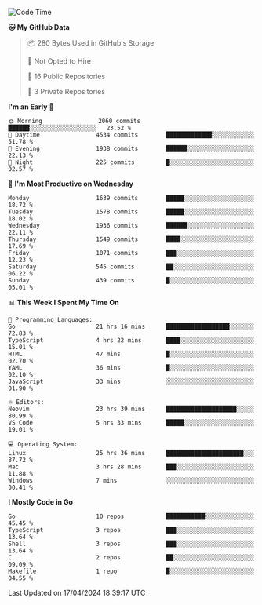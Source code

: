 <!--START_SECTION:waka-->
![Code Time](http://img.shields.io/badge/Code%20Time-515%20hrs%2047%20mins-blue)

**🐱 My GitHub Data** 

> 📦 280 Bytes Used in GitHub's Storage 
 > 
> 🚫 Not Opted to Hire
 > 
> 📜 16 Public Repositories 
 > 
> 🔑 3 Private Repositories 
 > 
**I'm an Early 🐤** 

```text
🌞 Morning                2060 commits        ██████░░░░░░░░░░░░░░░░░░░   23.52 % 
🌆 Daytime                4534 commits        █████████████░░░░░░░░░░░░   51.78 % 
🌃 Evening                1938 commits        ██████░░░░░░░░░░░░░░░░░░░   22.13 % 
🌙 Night                  225 commits         █░░░░░░░░░░░░░░░░░░░░░░░░   02.57 % 
```
📅 **I'm Most Productive on Wednesday** 

```text
Monday                   1639 commits        █████░░░░░░░░░░░░░░░░░░░░   18.72 % 
Tuesday                  1578 commits        █████░░░░░░░░░░░░░░░░░░░░   18.02 % 
Wednesday                1936 commits        ██████░░░░░░░░░░░░░░░░░░░   22.11 % 
Thursday                 1549 commits        ████░░░░░░░░░░░░░░░░░░░░░   17.69 % 
Friday                   1071 commits        ███░░░░░░░░░░░░░░░░░░░░░░   12.23 % 
Saturday                 545 commits         ██░░░░░░░░░░░░░░░░░░░░░░░   06.22 % 
Sunday                   439 commits         █░░░░░░░░░░░░░░░░░░░░░░░░   05.01 % 
```


📊 **This Week I Spent My Time On** 

```text
💬 Programming Languages: 
Go                       21 hrs 16 mins      ██████████████████░░░░░░░   72.83 % 
TypeScript               4 hrs 22 mins       ████░░░░░░░░░░░░░░░░░░░░░   15.01 % 
HTML                     47 mins             █░░░░░░░░░░░░░░░░░░░░░░░░   02.70 % 
YAML                     36 mins             █░░░░░░░░░░░░░░░░░░░░░░░░   02.10 % 
JavaScript               33 mins             ░░░░░░░░░░░░░░░░░░░░░░░░░   01.90 % 

🔥 Editors: 
Neovim                   23 hrs 39 mins      ████████████████████░░░░░   80.99 % 
VS Code                  5 hrs 33 mins       █████░░░░░░░░░░░░░░░░░░░░   19.01 % 

💻 Operating System: 
Linux                    25 hrs 36 mins      ██████████████████████░░░   87.72 % 
Mac                      3 hrs 28 mins       ███░░░░░░░░░░░░░░░░░░░░░░   11.88 % 
Windows                  7 mins              ░░░░░░░░░░░░░░░░░░░░░░░░░   00.41 % 
```

**I Mostly Code in Go** 

```text
Go                       10 repos            ███████████░░░░░░░░░░░░░░   45.45 % 
TypeScript               3 repos             ███░░░░░░░░░░░░░░░░░░░░░░   13.64 % 
Shell                    3 repos             ███░░░░░░░░░░░░░░░░░░░░░░   13.64 % 
C                        2 repos             ██░░░░░░░░░░░░░░░░░░░░░░░   09.09 % 
Makefile                 1 repo              █░░░░░░░░░░░░░░░░░░░░░░░░   04.55 % 
```




 Last Updated on 17/04/2024 18:39:17 UTC
<!--END_SECTION:waka-->
